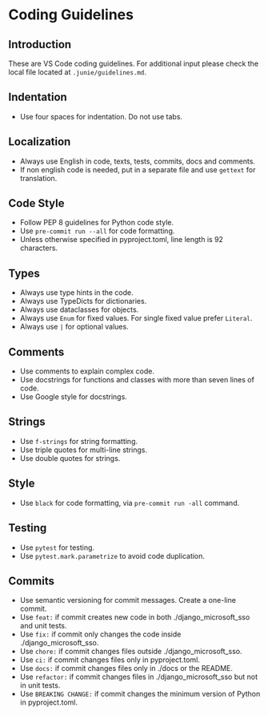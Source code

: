 # Coding Guidelines
## Introduction
These are VS Code coding guidelines. For additional input please check the local file located at `.junie/guidelines.md`.

## Indentation
- Use four spaces for indentation. Do not use tabs.

## Localization
- Always use English in code, texts, tests, commits, docs and comments.
- If non english code is needed, put in a separate file and use `gettext` for translation.

## Code Style
- Follow PEP 8 guidelines for Python code style.
- Use `pre-commit run --all` for code formatting.
- Unless otherwise specified in pyproject.toml, line length is 92 characters.

## Types
- Always use type hints in the code.
- Always use TypeDicts for dictionaries.
- Always use dataclasses for objects.
- Always use `Enum` for fixed values. For single fixed value prefer `Literal`.
- Always use `|` for optional values.

## Comments
- Use comments to explain complex code.
- Use docstrings for functions and classes with more than seven lines of code.
- Use Google style for docstrings.

## Strings
- Use `f-strings` for string formatting.
- Use triple quotes for multi-line strings.
- Use double quotes for strings.

## Style
- Use `black` for code formatting, via `pre-commit run -all` command.

## Testing
- Use `pytest` for testing.
- Use `pytest.mark.parametrize` to avoid code duplication.

## Commits
- Use semantic versioning for commit messages. Create a one-line commit.
- Use `feat:` if commit creates new code in both ./django_microsoft_sso and unit tests.
- Use `fix:` if commit only changes the code inside ./django_microsoft_sso.
- Use `chore:` if commit changes files outside ./django_microsoft_sso.
- Use `ci:` if commit changes files only in pyproject.toml.
- Use `docs:` if commit changes files only in ./docs or the README.
- Use `refactor:` if commit changes files in ./django_microsoft_sso but not in unit tests.
- Use `BREAKING CHANGE:` if commit changes the minimum version of Python in pyproject.toml.
